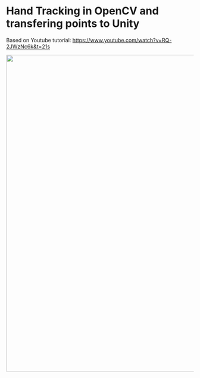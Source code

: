 # Hand Tracking in OpenCV and transfering points to Unity

Based on Youtube tutorial: https://www.youtube.com/watch?v=RQ-2JWzNc6k&t=21s

<img src="https://github.com/KovalevCG/opencv-hand-tracking-unity/blob/master/gifs/hand-in-vr_02.gif" width="850">
